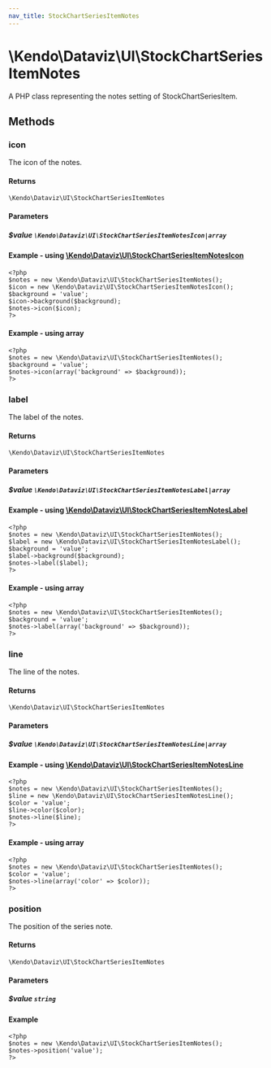 ```yaml
---
nav_title: StockChartSeriesItemNotes
---
```


# \Kendo\Dataviz\UI\StockChartSeriesItemNotes

A PHP class representing the notes setting of StockChartSeriesItem.


## Methods

### icon

The icon of the notes.

#### Returns
`\Kendo\Dataviz\UI\StockChartSeriesItemNotes`

#### Parameters

##### $value `\Kendo\Dataviz\UI\StockChartSeriesItemNotesIcon|array`


#### Example - using [\Kendo\Dataviz\UI\StockChartSeriesItemNotesIcon](/api/wrappers/php/Kendo/Dataviz/UI/StockChartSeriesItemNotesIcon)
    <?php
    $notes = new \Kendo\Dataviz\UI\StockChartSeriesItemNotes();
    $icon = new \Kendo\Dataviz\UI\StockChartSeriesItemNotesIcon();
    $background = 'value';
    $icon->background($background);
    $notes->icon($icon);
    ?>

#### Example - using array

    <?php
    $notes = new \Kendo\Dataviz\UI\StockChartSeriesItemNotes();
    $background = 'value';
    $notes->icon(array('background' => $background));
    ?>

### label

The label of the notes.

#### Returns
`\Kendo\Dataviz\UI\StockChartSeriesItemNotes`

#### Parameters

##### $value `\Kendo\Dataviz\UI\StockChartSeriesItemNotesLabel|array`


#### Example - using [\Kendo\Dataviz\UI\StockChartSeriesItemNotesLabel](/api/wrappers/php/Kendo/Dataviz/UI/StockChartSeriesItemNotesLabel)
    <?php
    $notes = new \Kendo\Dataviz\UI\StockChartSeriesItemNotes();
    $label = new \Kendo\Dataviz\UI\StockChartSeriesItemNotesLabel();
    $background = 'value';
    $label->background($background);
    $notes->label($label);
    ?>

#### Example - using array

    <?php
    $notes = new \Kendo\Dataviz\UI\StockChartSeriesItemNotes();
    $background = 'value';
    $notes->label(array('background' => $background));
    ?>

### line

The line of the notes.

#### Returns
`\Kendo\Dataviz\UI\StockChartSeriesItemNotes`

#### Parameters

##### $value `\Kendo\Dataviz\UI\StockChartSeriesItemNotesLine|array`


#### Example - using [\Kendo\Dataviz\UI\StockChartSeriesItemNotesLine](/api/wrappers/php/Kendo/Dataviz/UI/StockChartSeriesItemNotesLine)
    <?php
    $notes = new \Kendo\Dataviz\UI\StockChartSeriesItemNotes();
    $line = new \Kendo\Dataviz\UI\StockChartSeriesItemNotesLine();
    $color = 'value';
    $line->color($color);
    $notes->line($line);
    ?>

#### Example - using array

    <?php
    $notes = new \Kendo\Dataviz\UI\StockChartSeriesItemNotes();
    $color = 'value';
    $notes->line(array('color' => $color));
    ?>

### position
The position of the series note.

#### Returns
`\Kendo\Dataviz\UI\StockChartSeriesItemNotes`

#### Parameters

##### $value `string`



#### Example 
    <?php
    $notes = new \Kendo\Dataviz\UI\StockChartSeriesItemNotes();
    $notes->position('value');
    ?>

